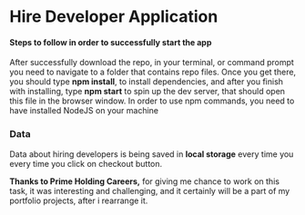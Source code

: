 # Hire Developer Application

#### Steps to follow in order to successfully start the app
After successfully download the repo, in your terminal, or command prompt you need to navigate to a folder that contains repo files. Once you get there, you should type **npm install**, to install dependencies, and after you finish with installing, type **npm start** to spin up the dev server, that should open this file in the browser window. In order to use npm commands, you need to have installed NodeJS on your machine

### Data
Data about hiring developers is being saved in **local storage** every time you every time you click on checkout button. 

**Thanks to Prime Holding Careers,** for giving me chance to work on this task, it was interesting and challenging, and it certainly will be a part of my portfolio projects, after i rearrange it.
